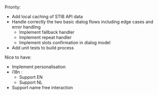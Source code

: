 Priority:
- Add local caching of STIB API data
- Handle correctly the two basic dialog flows including edge cases and error handling
    - Implement fallback handler
    - Implement repeat handler
    - Implement slots confirmation in dialog model
- Add unit tests to build process

Nice to have:
- Implement personalisation 
- i18n :
    - Support EN
    - Support NL
- Support name free interaction

